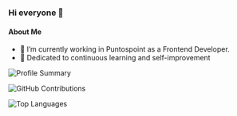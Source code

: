 ### Hi everyone 👋

#### About Me
- 🚀 I’m currently working in Puntospoint as a Frontend Developer.
- 🧠 Dedicated to continuous learning and self-improvement
  
![Profile Summary](http://github-profile-summary-cards.vercel.app/api/cards/profile-details?username=sbarlett&theme=dracula)

![GitHub Contributions](https://github-readme-streak-stats.herokuapp.com/?user=sbarlett&theme=dracula)

![Top Languages](https://github-readme-stats.vercel.app/api/top-langs/?username=sbarlett&layout=compact&theme=dracula)
